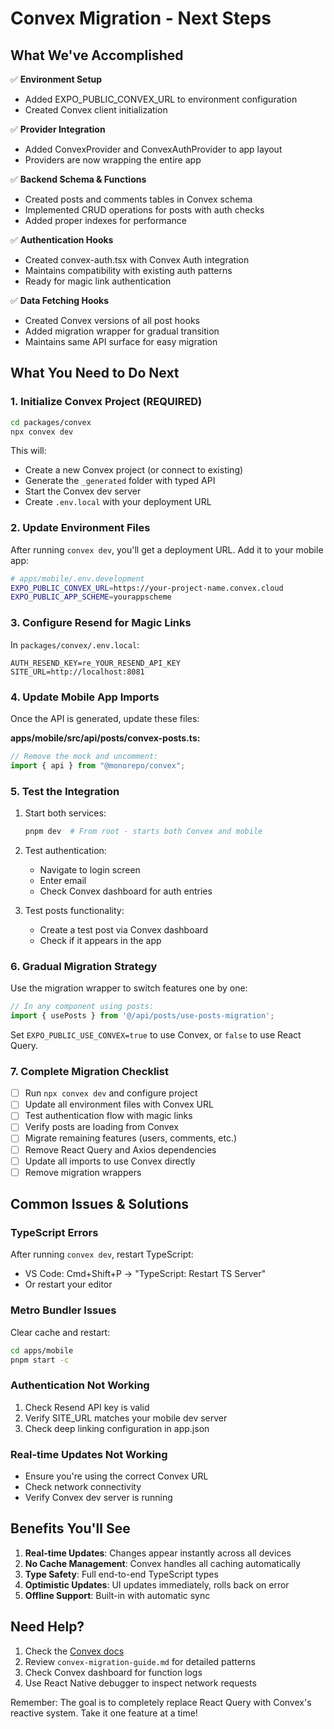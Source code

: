 # Convex Migration - Next Steps

## What We've Accomplished

✅ **Environment Setup**
- Added EXPO_PUBLIC_CONVEX_URL to environment configuration
- Created Convex client initialization

✅ **Provider Integration**
- Added ConvexProvider and ConvexAuthProvider to app layout
- Providers are now wrapping the entire app

✅ **Backend Schema & Functions**
- Created posts and comments tables in Convex schema
- Implemented CRUD operations for posts with auth checks
- Added proper indexes for performance

✅ **Authentication Hooks**
- Created convex-auth.tsx with Convex Auth integration
- Maintains compatibility with existing auth patterns
- Ready for magic link authentication

✅ **Data Fetching Hooks**
- Created Convex versions of all post hooks
- Added migration wrapper for gradual transition
- Maintains same API surface for easy migration

## What You Need to Do Next

### 1. Initialize Convex Project (REQUIRED)

```bash
cd packages/convex
npx convex dev
```

This will:
- Create a new Convex project (or connect to existing)
- Generate the `_generated` folder with typed API
- Start the Convex dev server
- Create `.env.local` with your deployment URL

### 2. Update Environment Files

After running `convex dev`, you'll get a deployment URL. Add it to your mobile app:

```bash
# apps/mobile/.env.development
EXPO_PUBLIC_CONVEX_URL=https://your-project-name.convex.cloud
EXPO_PUBLIC_APP_SCHEME=yourappscheme
```

### 3. Configure Resend for Magic Links

In `packages/convex/.env.local`:
```
AUTH_RESEND_KEY=re_YOUR_RESEND_API_KEY
SITE_URL=http://localhost:8081
```

### 4. Update Mobile App Imports

Once the API is generated, update these files:

**apps/mobile/src/api/posts/convex-posts.ts:**
```typescript
// Remove the mock and uncomment:
import { api } from "@monorepo/convex";
```

### 5. Test the Integration

1. Start both services:
   ```bash
   pnpm dev  # From root - starts both Convex and mobile
   ```

2. Test authentication:
   - Navigate to login screen
   - Enter email
   - Check Convex dashboard for auth entries

3. Test posts functionality:
   - Create a test post via Convex dashboard
   - Check if it appears in the app

### 6. Gradual Migration Strategy

Use the migration wrapper to switch features one by one:

```typescript
// In any component using posts:
import { usePosts } from '@/api/posts/use-posts-migration';
```

Set `EXPO_PUBLIC_USE_CONVEX=true` to use Convex, or `false` to use React Query.

### 7. Complete Migration Checklist

- [ ] Run `npx convex dev` and configure project
- [ ] Update all environment files with Convex URL
- [ ] Test authentication flow with magic links
- [ ] Verify posts are loading from Convex
- [ ] Migrate remaining features (users, comments, etc.)
- [ ] Remove React Query and Axios dependencies
- [ ] Update all imports to use Convex directly
- [ ] Remove migration wrappers

## Common Issues & Solutions

### TypeScript Errors
After running `convex dev`, restart TypeScript:
- VS Code: Cmd+Shift+P → "TypeScript: Restart TS Server"
- Or restart your editor

### Metro Bundler Issues
Clear cache and restart:
```bash
cd apps/mobile
pnpm start -c
```

### Authentication Not Working
1. Check Resend API key is valid
2. Verify SITE_URL matches your mobile dev server
3. Check deep linking configuration in app.json

### Real-time Updates Not Working
- Ensure you're using the correct Convex URL
- Check network connectivity
- Verify Convex dev server is running

## Benefits You'll See

1. **Real-time Updates**: Changes appear instantly across all devices
2. **No Cache Management**: Convex handles all caching automatically
3. **Type Safety**: Full end-to-end TypeScript types
4. **Optimistic Updates**: UI updates immediately, rolls back on error
5. **Offline Support**: Built-in with automatic sync

## Need Help?

1. Check the [Convex docs](https://docs.convex.dev)
2. Review `convex-migration-guide.md` for detailed patterns
3. Check Convex dashboard for function logs
4. Use React Native debugger to inspect network requests

Remember: The goal is to completely replace React Query with Convex's reactive system. Take it one feature at a time!